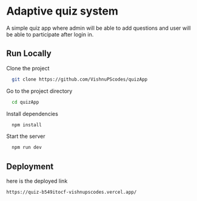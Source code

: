 
# Adaptive quiz system

A simple quiz app where admin will be able to add questions and user will be able to participate after login in.


## Run Locally

Clone the project

```bash
  git clone https://github.com/VishnuPScodes/quizApp
```

Go to the project directory

```bash
  cd quizApp
```

Install dependencies

```bash
  npm install
```

Start the server

```bash
  npm run dev
```


## Deployment

here is the deployed link
```
https://quiz-b549itocf-vishnupscodes.vercel.app/
